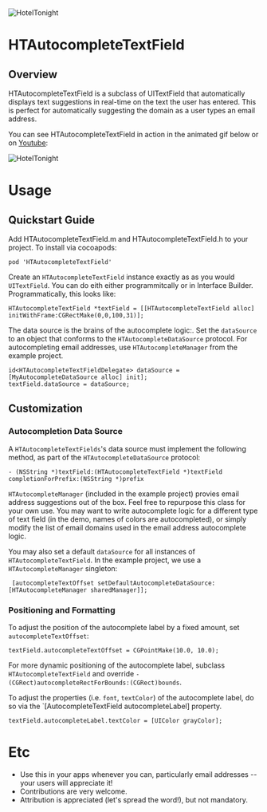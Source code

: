 <img src="https://raw.github.com/hoteltonight/HTAutocompleteTextField/master/ht-logo-black.png" alt="HotelTonight" title="HotelTonight" style="display:block; margin: 10px auto 30px auto;">

# HTAutocompleteTextField

## Overview

HTAutocompleteTextField is a subclass of UITextField that automatically displays text suggestions in real-time on the text the user has entered.  This is perfect for automatically suggesting the domain as a user types an email address.

You can see HTAutocompleteTextField in action in the animated gif below or on [Youtube](http://youtu.be/lzqB4MXluvY):

<img src="https://raw.github.com/hoteltonight/HTAutocompleteTextField/master/demo.gif" alt="HotelTonight" title="HTAutocompleteTextField in action" style="display:block; margin: 10px auto 30px auto; align:center">

# Usage

## Quickstart Guide

Add HTAutocompleteTextField.m and HTAutocompleteTextField.h to your project.  To install via cocoapods:

    pod 'HTAutocompleteTextField'

Create an `HTAutocompleteTextField` instance exactly as as you would `UITextField`.  You can do eith either programmitcally or in Interface Builder.  Programmatically, this looks like:

    HTAutocompleteTextField *textField = [[HTAutocompleteTextField alloc] initWithFrame:CGRectMake(0,0,100,31)];

The data source is the brains of the autocomplete logic:.  Set the `dataSource` to an object that conforms to the `HTAutocompleteDataSource` protocol.  For autocompleting email addresses, use  `HTAutocompleteManager` from the example project.

    id<HTAutocompleteTextFieldDelegate> dataSource = [MyAutocompleteDataSource alloc] init];
    textField.dataSource = dataSource;

## Customization

### Autocompletion Data Source

 A `HTAutocompleteTextFields`'s data source must implement the following method, as part of the `HTAutocompleteDataSource` protocol:

    - (NSString *)textField:(HTAutocompleteTextField *)textField completionForPrefix:(NSString *)prefix

 `HTAutocompleteManager` (included in the example project) provies email address suggestions out of the box.  Feel free to repurpose this class for your own use.  You may want to write autocomplete logic for a different type of text field (in the demo, names of colors are autocompleted), or simply modify the list of email domains used in the email address autocomplete logic.

 You may also set a default `dataSource` for all instances of `HTAutocompleteTextField`.  In the example project, we use a `HTAutocompleteManager` singleton:

     [autocompleteTextOffset setDefaultAutocompleteDataSource:[HTAutocompleteManager sharedManager]];

### Positioning and Formatting

To adjust the position of the autocomplete label by a fixed amount, set `autocompleteTextOffset`:

    textField.autocompleteTextOffset = CGPointMake(10.0, 10.0);

For more dynamic positioning of the autocomplete label, subclass `HTAutocompleteTextField` and override `- (CGRect)autocompleteRectForBounds:(CGRect)bounds`.

To adjust the properties (i.e. `font`, `textColor`) of the autocomplete label, do so via the `[AutocompleteTextField autocompleteLabel] property.

    textField.autocompleteLabel.textColor = [UIColor grayColor];
    
# Etc

* Use this in your apps whenever you can, particularly email addresses -- your users will appreciate it!
* Contributions are very welcome.
* Attribution is appreciated (let's spread the word!), but not mandatory.
